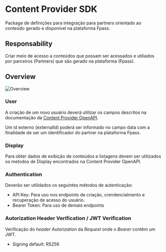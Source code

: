 # Content Provider SDK
Package de definições para integração para partners orientado ao conteúdo gerado e disponível na plataforma Fpass.

## Responsability
Criar meio de acesso a conteúdos que possam ser acessados e utiliados por parceiros (Partners) que são gerado na plataforma (Fpass).

## Overview
![Overview](https://www.plantuml.com/plantuml/proxy?cache=no&src=https://raw.githubusercontent.com/Holding-Fpass/content-provider-sdk/main/uml/content-overview-v2.0.0.iuml)

### User
A criação de um novo usuário deverá utilizar os campos descritos na documentação da [Content Provider OpenAPI](https://raw.githubusercontent.com/Holding-Fpass/content-provider-sdk/main/content-provider-api.yml).

Um id externo (externalId) poderá ser informado no campo data com a finalidade de ser um identificador do partner na plataforma Fpass.

### Display
Para obter dados de exibição de conteúdos e listagens devem ser utilizados os metodos de Display encontrados na Content Provider OpenAPI.

### Authentication
Deverão ser utilidados os seguintes métodos de autenticação:
- API Key: Para uso nos endpoints de criação, crendencialmento e recuperação de acesso do usuário.
- Bearer Token: Para uso de demais endpoints

### Autorization Header Verification / JWT Verification
Verificação do _header_ _Autorization_ da _Request_ onde o _Bearer_ contêm um JWT.
- Signing default: RS256